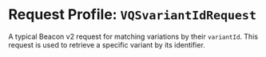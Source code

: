 # Request Profile: `VQSvariantIdRequest`

A typical Beacon v2 request for matching variations by their `variantId`.
This request is used to retrieve a specific variant by its identifier.